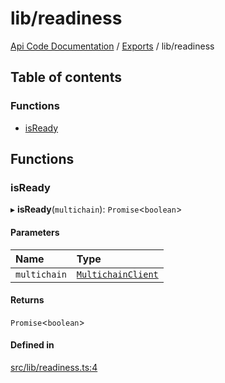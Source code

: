 # lib/readiness
 
[Api Code Documentation](../README.md) / [Exports](../modules.md) / lib/readiness

## Table of contents

### Functions

- [isReady](lib_readiness.md#isready)

## Functions

### isReady

▸ **isReady**(`multichain`): `Promise`<`boolean`\>

#### Parameters

| Name | Type |
| :------ | :------ |
| `multichain` | [`MultichainClient`](../interfaces/service_Client_h.MultichainClient.md) |

#### Returns

`Promise`<`boolean`\>

#### Defined in

[src/lib/readiness.ts:4](https://github.com/openkfw/TruBudget/blob/aca360d/api/src/lib/readiness.ts#L4)
